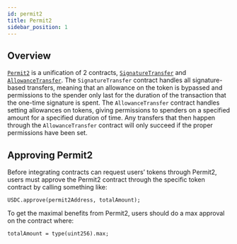 ```yaml
---
id: permit2
title: Permit2
sidebar_position: 1
---
```


## Overview

[`Permit2`](https://github.com/Uniswap/permit2) is a unification of 2 contracts, [`SignatureTransfer`](./signature-transfer) and [`AllowanceTransfer`](./allowance-transfer). The `SignatureTransfer` contract handles all signature-based transfers, meaning that an allowance on the token is bypassed and permissions to the spender only last for the duration of the transaction that the one-time signature is spent. The `AllowanceTransfer` contract handles setting allowances on tokens, giving permissions to spenders on a specified amount for a specified duration of time. Any transfers that then happen through the `AllowanceTransfer` contract will only succeed if the proper permissions have been set.

## Approving Permit2

Before integrating contracts can request users’ tokens through Permit2, users must approve the Permit2 contract through the specific token contract by calling something like:

```solidity
USDC.approve(permit2Address, totalAmount);
```

To get the maximal benefits from Permit2, users should do a max approval on the contract where: 
```solidity
totalAmount = type(uint256).max;
```